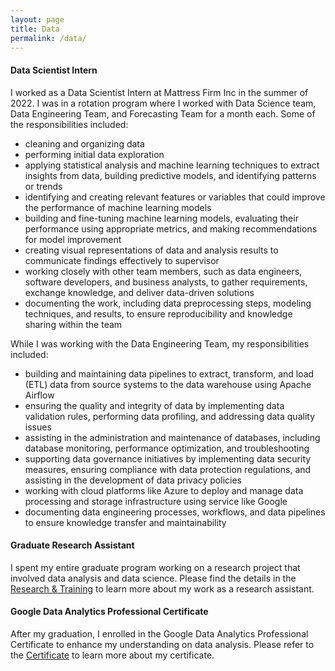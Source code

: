 ```yaml
---
layout: page
title: Data
permalink: /data/
---
```


#### Data Scientist Intern

I worked as a Data Scientist Intern at Mattress Firm Inc in the summer of 2022. I was in a rotation program where I worked with Data Science team, Data Engineering Team, and Forecasting Team for a month each. Some of the responsibilities included:
- cleaning and organizing data
- performing initial data exploration
- applying statistical analysis and machine learning techniques to extract insights from data, building predictive models, and identifying patterns or trends
- identifying and creating relevant features or variables that could improve the performance of machine learning models
- building and fine-tuning machine learning models, evaluating their performance using appropriate metrics, and making recommendations for model improvement
- creating visual representations of data and analysis results to communicate findings effectively to supervisor
- working closely with other team members, such as data engineers, software developers, and business analysts, to gather requirements, exchange knowledge, and deliver data-driven solutions
- documenting the work, including data preprocessing steps, modeling techniques, and results, to ensure reproducibility and knowledge sharing within the team

While I was working with the Data Engineering Team, my responsibilities included:
- building and maintaining data pipelines to extract, transform, and load (ETL) data from source systems to the data warehouse using Apache Airflow
- ensuring the quality and integrity of data by implementing data validation rules, performing data profiling, and addressing data quality issues
- assisting in the administration and maintenance of databases, including database monitoring, performance optimization, and troubleshooting
- supporting data governance initiatives by implementing data security measures, ensuring compliance with data protection regulations, and assisting in the development of data privacy policies
- working with cloud platforms like Azure to deploy and manage data processing and storage infrastructure using service like Google
- documenting data engineering processes, workflows, and data pipelines to ensure knowledge transfer and maintainability


#### Graduate Research Assistant

I spent my entire graduate program working on a research project that involved data analysis and data science. Please find the details in the [Research & Training](/research) to learn more about my work as a research assistant. 


#### Google Data Analytics Professional Certificate

After my graduation, I enrolled in the Google Data Analytics Professional Certificate to enhance my understanding on data analysis. Please refer to the [Certificate](/certificate)  to learn more about my certificate.


